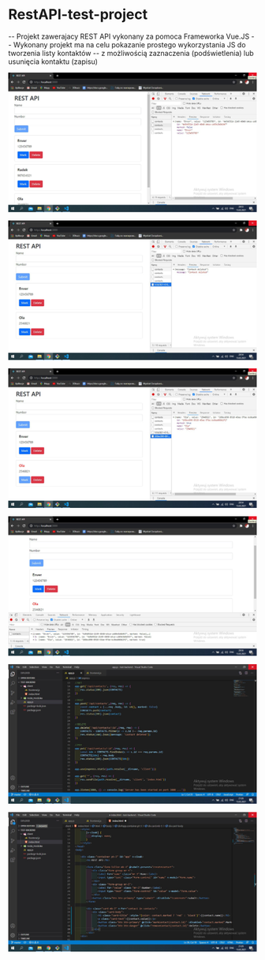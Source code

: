 # RestAPI-test-project

-- Projekt zawerajacy REST API vykonany za pomoca Frameworka Vue.JS 
-- Wykonany projekt ma na celu pokazanie prostego wykorzystania JS do tworzenia listy kontaktów 
-- z możliwością zaznaczenia (podświetlenia) lub usunięcia kontaktu (zapisu)



![Image alt](https://github.com/EnKhalitov/RestAPI-test-project/blob/master/photo/png/1.png)

![Image alt](https://github.com/EnKhalitov/RestAPI-test-project/blob/master/photo/png/2.png)

![Image alt](https://github.com/EnKhalitov/RestAPI-test-project/blob/master/photo/png/3.png)

![Image alt](https://github.com/EnKhalitov/RestAPI-test-project/blob/master/photo/png/4.png)

![Image alt](https://github.com/EnKhalitov/RestAPI-test-project/blob/master/photo/png/5.png)

![Image alt](https://github.com/EnKhalitov/RestAPI-test-project/blob/master/photo/png/6.png)
